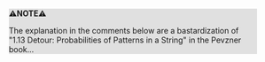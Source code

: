 <div style="margin:2em; background-color: #e0e0e0;">

<strong>⚠️NOTE️️️⚠️</strong>

The explanation in the comments below are a bastardization of "1.13 Detour: Probabilities of Patterns in a String" in the Pevzner book...
</div>

